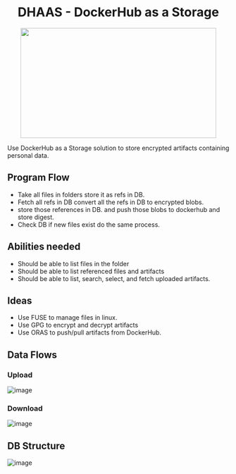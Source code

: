 <h1 align=center>DHAAS - DockerHub as a Storage</h1>

<p align="center">
  <img src="https://github.com/user-attachments/assets/4aa29ca4-71b9-445b-8fa9-5ccca3c5a62a" height=250px width=444px />
</p>

<!-- 
<p align="center"> 
  <img src="https://github.com/user-attachments/assets/ebdbf725-07d2-4ac1-81e0-a9caf8f1869d" />
</p>
-->

Use DockerHub as a Storage solution to store encrypted artifacts containing personal data.

## Program Flow
- Take all files in folders store it as refs in DB.
- Fetch all refs in DB convert all the refs in DB to encrypted blobs.
- store those references in DB. and push those blobs to dockerhub and store digest.
- Check DB if new files exist do the same process.


## Abilities needed
- Should be able to list files in the folder
- Should be able to list referenced files and artifacts
- Should be able to list, search, select, and fetch uploaded artifacts.

## Ideas
- Use FUSE to manage files in linux. 
- Use GPG to encrypt and decrypt artifacts
- Use ORAS to push/pull artifacts from DockerHub.


## Data Flows
### Upload
![image](https://github.com/user-attachments/assets/3726ea71-9123-4d6f-8251-0679d88a65f1)

### Download
![image](https://github.com/user-attachments/assets/d1df6ba1-f1fd-455d-be66-bf9df1372782)

## DB Structure
![image](https://github.com/user-attachments/assets/14da8512-1535-406d-82da-ba470009be20)
